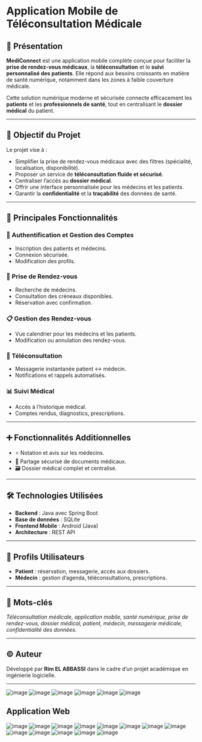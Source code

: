 # Application Mobile de Téléconsultation Médicale

## 📱 Présentation

**MediConnect** est une application mobile complète conçue pour faciliter la **prise de rendez-vous médicaux**, la **téléconsultation** et le **suivi personnalisé des patients**. Elle répond aux besoins croissants en matière de santé numérique, notamment dans les zones à faible couverture médicale.

Cette solution numérique moderne et sécurisée connecte efficacement les **patients** et les **professionnels de santé**, tout en centralisant le **dossier médical** du patient.

---

## 🎯 Objectif du Projet

Le projet vise à :

- Simplifier la prise de rendez-vous médicaux avec des filtres (spécialité, localisation, disponibilité).
- Proposer un service de **téléconsultation fluide et sécurisé**.
- Centraliser l’accès au **dossier médical**.
- Offrir une interface personnalisée pour les médecins et les patients.
- Garantir la **confidentialité** et la **traçabilité** des données de santé.

---

## 🧩 Principales Fonctionnalités

### 🔐 Authentification et Gestion des Comptes
- Inscription des patients et médecins.
- Connexion sécurisée.
- Modification des profils.

### 📅 Prise de Rendez-vous
- Recherche de médecins.
- Consultation des créneaux disponibles.
- Réservation avec confirmation.

### 📋 Gestion des Rendez-vous
- Vue calendrier pour les médecins et les patients.
- Modification ou annulation des rendez-vous.

### 💬 Téléconsultation
- Messagerie instantanée patient ↔ médecin.
- Notifications et rappels automatisés.

### 📊 Suivi Médical
- Accès à l’historique médical.
- Comptes rendus, diagnostics, prescriptions.

---

## ➕ Fonctionnalités Additionnelles

- ⭐ Notation et avis sur les médecins.
- 📄 Partage sécurisé de documents médicaux.
- 🗃️ Dossier médical complet et centralisé.

---

## 🛠️ Technologies Utilisées

- **Backend** : Java avec Spring Boot
- **Base de données** : SQLite
- **Frontend Mobile** : Android (Java)
- **Architecture** : REST API

---

## 👥 Profils Utilisateurs

- **Patient** : réservation, messagerie, accès aux dossiers.
- **Médecin** : gestion d’agenda, téléconsultations, prescriptions.

---

## 📌 Mots-clés

_Téléconsultation médicale, application mobile, santé numérique, prise de rendez-vous, dossier médical, patient, médecin, messagerie médicale, confidentialité des données._

---

## ©️ Auteur

Développé par **Rim EL ABBASSI** dans le cadre d’un projet académique en ingénierie logicielle.

---

![image](https://github.com/user-attachments/assets/ecf8e107-517c-45b4-8de5-3733112c34a3)
![image](https://github.com/user-attachments/assets/ea75add5-7305-4010-bee0-d996a95eccca)
![image](https://github.com/user-attachments/assets/cf9e960f-e4ea-4deb-be9b-3c86cd75dcde)
![image](https://github.com/user-attachments/assets/f1c39c14-554f-4c48-b90d-a173cfce1488)
![image](https://github.com/user-attachments/assets/54d83043-9ed8-4b4e-9620-272d296431e5)
![image](https://github.com/user-attachments/assets/34175045-070f-4541-9117-aebddbfe15a1)
## Application Web
![image](https://github.com/user-attachments/assets/2806ad69-f9bc-4695-a8d0-e4cb07ace1bb)
![image](https://github.com/user-attachments/assets/3b8e5508-7692-404b-8fab-7511d4238fec)
![image](https://github.com/user-attachments/assets/70fbeedb-69b1-42ab-8a16-3624053b2fa0)
![image](https://github.com/user-attachments/assets/e0e41f35-6271-4c8d-835d-31e118ca363e)
![image](https://github.com/user-attachments/assets/3199c36e-68da-4e34-959b-d894751627c9)
![image](https://github.com/user-attachments/assets/555278f5-ffed-4c14-b71c-d72f76378694)
![image](https://github.com/user-attachments/assets/793e1f48-fb30-473f-b7e1-e4cdb5f44871)
![image](https://github.com/user-attachments/assets/2449b54f-f5c8-4b15-9dd0-de2df849abfb)
![image](https://github.com/user-attachments/assets/f258456f-eb4f-465d-853f-64bf0b864f23)
![image](https://github.com/user-attachments/assets/014856c0-bba1-4722-b377-433a99ab4038)
![image](https://github.com/user-attachments/assets/6aa90050-98a3-4769-8ffb-475f5bacc174)
![image](https://github.com/user-attachments/assets/6afd65c5-05c3-4ba3-9956-6b028096442a)
![image](https://github.com/user-attachments/assets/8f58a967-7d15-40fe-9624-c31fce9f8eb2)

